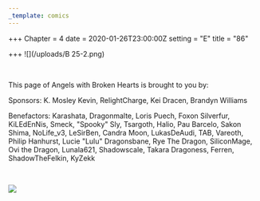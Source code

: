 ```yaml
---
_template: comics
---
```


+++
Chapter = 4
date = 2020-01-26T23:00:00Z
setting = "E"
title = "86"

+++
![](/uploads/B 25-2.png)

<br>

<p align="left">This page of Angels with Broken Hearts is brought to you by:</p>

<p align="left">Sponsors: K. Mosley Kevin, RelightCharge, Kei Dracen, Brandyn Williams </p>

<p align="left">Benefactors: Karashata, Dragonmalte, Loris Puech, Foxon Silverfur, KiLEdEnNis, Smeck, "Spooky" Sly, Tsargoth, Halio, Pau Barcelo, Sakon Shima, NoLife_v3, LeSirBen, Candra Moon, LukasDeAudi, TAB, Vareoth, Philip Hanhurst, Lucie "Lulu" Dragonsbane, Rye The Dragon, SiliconMage, Ovi the Dragon, Lunala621, Shadowscale, Takara Dragoness, Ferren, ShadowTheFelkin, KyZekk </p> <br>

[![](/uploads/patreon-banner-1.jpg)](http://patreon.com/mbsaunders)
